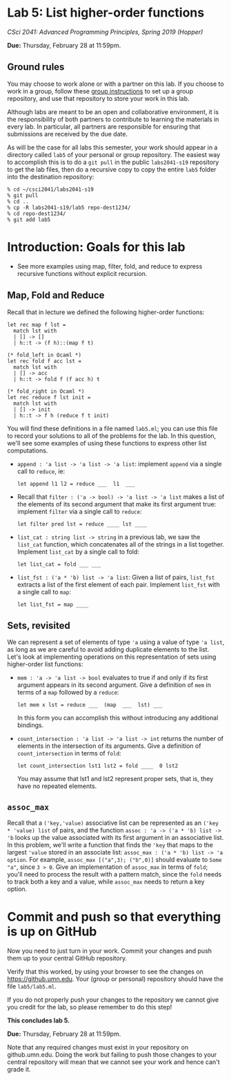 # Lab 5: List higher-order functions

*CSci 2041: Advanced Programming Principles, Spring 2019 (Hopper)*

**Due:** Thursday, February 28 at 11:59pm.


## Ground rules

You may choose to work alone or with a partner on this lab. If you choose to work in a group, follow these [group instructions](group-instructions.md) to set up a group repository, and use that repository to store your work in this lab.

Although labs are meant to be an open and collaborative environment, it is the
responsibility of both partners to contribute to learning the materials in every
lab. In particular, all partners are responsible for ensuring that submissions
are received by the due date.

As will be the case for all labs this semester, your work should appear in a directory called `lab5` of your personal or group repository.  The easiest way to accomplish this is to do a `git pull` in the public `labs2041-s19` repository to get the lab files, then do a recursive copy to copy the entire `lab5` folder into the destination repository:

```
% cd ~/csci2041/labs2041-s19
% git pull
% cd ..
% cp -R labs2041-s19/lab5 repo-dest1234/
% cd repo-dest1234/
% git add lab5
```
# Introduction: Goals for this lab

+ See more examples using map, filter, fold, and reduce to express recursive functions without explicit recursion.

## Map, Fold and Reduce

Recall that in lecture we defined the following higher-order
functions:

```
let rec map f lst =
  match lst with
  | [] -> []
  | h::t -> (f h)::(map f t)

(* fold_left in Ocaml *)
let rec fold f acc lst =
  match lst with
  | [] -> acc
  | h::t -> fold f (f acc h) t

(* fold_right in Ocaml *)
let rec reduce f lst init =
  match lst with
  | [] -> init
  | h::t -> f h (reduce f t init)
```

You will find these definitions in a file named `lab5.ml`; you can use this file
to record your solutions to all of the problems for the lab.  In this question,
we'll see some examples of using these functions to express other list
computations.

+ `append : 'a list -> 'a list -> 'a list`: implement `append` via a
  single call to `reduce`, ie:

    ```
    let append l1 l2 = reduce ___  l1  ___
    ```

+ Recall that `filter : ('a -> bool) -> 'a list -> 'a list` makes a
  list of the elements of its second argument that make its first
  argument true: implement `filter` via a single call to `reduce`:

    ```
    let filter pred lst = reduce ____ lst ____
    ```

+ `list_cat : string list -> string` in a previous lab, we saw the
  `list_cat` function, which concatenates all of the strings in a list
  together.  Implement `list_cat` by a single call to fold:

    ```
    let list_cat = fold ___ ___
    ```

+ `list_fst : ('a * 'b) list -> 'a list`: Given a list of pairs,
  `list_fst` extracts a list of the first element of each pair.
  Implement `list_fst` with a single call to `map`:

    ```
    let list_fst = map ____
    ```

## Sets, revisited

We can represent a set of elements of type `'a` using a value of type
`'a list`, as long as we are careful to avoid adding duplicate
elements to the list.  Let's look at implementing operations on this
representation of sets using higher-order list functions:

+ `mem : 'a -> 'a list -> bool` evaluates to true if and only if its
  first argument appears in its second argument.  Give a definition of
  `mem` in terms of a `map` followed by a `reduce`:

    ```
    let mem x lst = reduce ___  (map  ___  lst) ___
    ```

  In this form you can accomplish this without introducing any
  additional bindings.

+ `count_intersection : 'a list -> 'a list -> int` returns the number
  of elements in the intersection of its arguments.  Give a definition
  of `count_intersection` in terms of `fold`:

    ```
    let count_intersection lst1 lst2 = fold ____  0 lst2
    ```

  You may assume that lst1 and lst2 represent proper sets, that is,
  they have no repeated elements.


## `assoc_max`

Recall that a `('key,'value)` associative list can be represented as an `('key *
'value) list` of pairs, and the function `assoc : 'a -> ('a * 'b) list -> 'b`
looks up the value associated with its first argument in an associative list.
In this problem, we'll write a function that finds the `'key` that maps to the
largest `'value` stored in an associate list: `assoc_max : ('a * 'b) list -> 'a
option`.  For example, `assoc_max [("a",3); ("b",0)]` should evaluate to `Some
"a"`, since `3 > 0`.  Give an implementation of `assoc_max` in terms of `fold`;
you'll need to process the result with a pattern match, since the `fold` needs
to track both a key and a value, while `assoc_max` needs to return a key
option.

# Commit and push so that everything is up on GitHub

Now you need to just turn in your work.
Commit your changes and push them up to your central
GitHub repository.

Verify that this worked, by using your browser to see the changes on
https://github.umn.edu.  Your (group or personal) repository should have the
file `lab5/lab5.ml`.

If you do not properly push your changes to the repository we
cannot give you credit for the lab, so please remember to do this
step!

__This concludes lab 5.__

**Due:** Thursday, February 28 at 11:59pm.

Note that any required changes must exist in your repository on
github.umn.edu. Doing the work but failing to push those changes
to your central repository will mean that we cannot see your work
and hence can't grade it.
